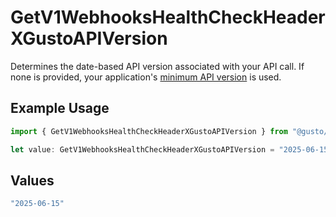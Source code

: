 # GetV1WebhooksHealthCheckHeaderXGustoAPIVersion

Determines the date-based API version associated with your API call. If none is provided, your application's [minimum API version](https://docs.gusto.com/embedded-payroll/docs/api-versioning#minimum-api-version) is used.

## Example Usage

```typescript
import { GetV1WebhooksHealthCheckHeaderXGustoAPIVersion } from "@gusto/embedded-api/models/operations/getv1webhookshealthcheck.js";

let value: GetV1WebhooksHealthCheckHeaderXGustoAPIVersion = "2025-06-15";
```

## Values

```typescript
"2025-06-15"
```